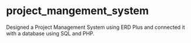 # project_mangement_system
Designed a Project Management System using ERD Plus and connected it with a database using SQL and PHP.

